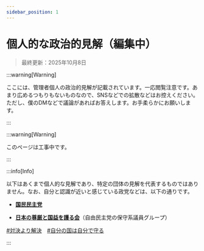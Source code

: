 ```yaml
---
sidebar_position: 1
---
```


# 個人的な政治的見解（編集中）

> 最終更新：2025年10月8日

:::warning[Warning]

ここには、管理者個人の政治的見解が記載されています。一応閲覧注意です。あまり広めるつもりもないものなので、SNSなどでの拡散などはお控えください。ただし、僕のDMなどで議論があればお答えします。お手柔らかにお願いします。

:::

:::warning[Warning]

このページは工事中です。

:::

:::info[Info]

以下はあくまで個人的な見解であり、特定の団体の見解を代表するものではありません。なお、自分と認識が近いと感じている政党などは、以下の通りです。

- **[国民民主党](https://new-kokumin.jp/)**

- **[日本の尊厳と国益を護る会](https://www.sankei.com/article/20250227-ZX2K7K647VGX7OWXYTAY6C3NXQ/)**（自由民主党の保守系議員グループ）

[#対決より解決](https://www.sankei.com/article/20241216-DZMBYWH6MROJHE5ZWTGKGLI6HU/)　[#自分の国は自分で守る](https://new-kokumin.jp/policies/policy2)

:::
